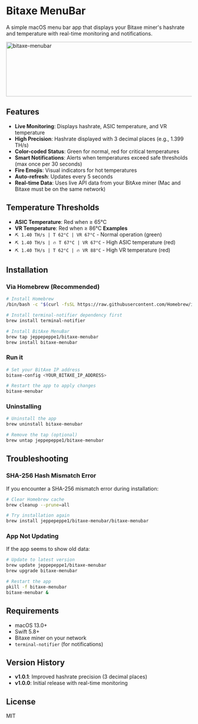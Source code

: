 # Bitaxe MenuBar

A simple macOS menu bar app that displays your Bitaxe miner's hashrate and temperature with real-time monitoring and notifications.

<img width="600" height="148" alt="bitaxe-menubar" src="https://github.com/user-attachments/assets/34c222ef-6b28-42eb-aeda-062b3d1c3009" />


## Features

- **Live Monitoring**: Displays hashrate, ASIC temperature, and VR temperature
- **High Precision**: Hashrate displayed with 3 decimal places (e.g., 1.399 TH/s)
- **Color-coded Status**: Green for normal, red for critical temperatures
- **Smart Notifications**: Alerts when temperatures exceed safe thresholds (max once per 30 seconds)
- **Fire Emojis**: Visual indicators for hot temperatures
- **Auto-refresh**: Updates every 5 seconds
- **Real-time Data**: Uses live API data from your BitAxe miner (Mac and Bitaxe must be on the same network)

## Temperature Thresholds

- **ASIC Temperature**: Red when ≥ 65°C
- **VR Temperature**: Red when ≥ 86°C
**Examples**
- `⛏️ 1.40 TH/s | T 62°C | VR 67°C` - Normal operation (green)
- `⛏️ 1.40 TH/s | 🔥 T 67°C | VR 67°C` - High ASIC temperature (red)
- `⛏️ 1.40 TH/s | T 62°C | 🔥 VR 88°C` - High VR temperature (red)

## Installation

### Via Homebrew (Recommended)


```bash
# Install Homebrew
/bin/bash -c "$(curl -fsSL https://raw.githubusercontent.com/Homebrew/install/HEAD/install.sh)"
```


```bash
# Install terminal-notifier dependency first
brew install terminal-notifier

# Install BitAxe MenuBar
brew tap jeppepeppe1/bitaxe-menubar
brew install bitaxe-menubar
```

### Run it

```bash
# Set your BitAxe IP address
bitaxe-config <YOUR_BITAXE_IP_ADDRESS>

# Restart the app to apply changes
bitaxe-menubar
```

### Uninstalling

```bash
# Uninstall the app
brew uninstall bitaxe-menubar

# Remove the tap (optional)
brew untap jeppepeppe1/bitaxe-menubar
```

## Troubleshooting

### SHA-256 Hash Mismatch Error

If you encounter a SHA-256 mismatch error during installation:

```bash
# Clear Homebrew cache
brew cleanup --prune=all

# Try installation again
brew install jeppepeppe1/bitaxe-menubar/bitaxe-menubar
```

### App Not Updating

If the app seems to show old data:

```bash
# Update to latest version
brew update jeppepeppe1/bitaxe-menubar
brew upgrade bitaxe-menubar

# Restart the app
pkill -f bitaxe-menubar
bitaxe-menubar &
```

## Requirements

- macOS 13.0+
- Swift 5.8+
- Bitaxe miner on your network
- `terminal-notifier` (for notifications)

## Version History

- **v1.0.1**: Improved hashrate precision (3 decimal places)
- **v1.0.0**: Initial release with real-time monitoring

## License

MIT
